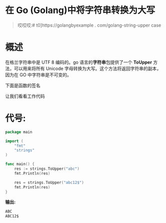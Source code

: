 # 在 Go (Golang)中将字符串转换为大写

> 哎哎哎:# t0]https://golangbyexample . com/golang-string-upper case

# **概述**

在格兰字符串中是 UTF 8 编码的。go 语言的**字符串**包提供了一个 **ToUpper** 方法，可以用来将所有 Unicode 字母转换为大写。这个方法将返回字符串的副本，因为在 GO 中字符串是不可变的。

下面是函数的签名

让我们看看工作代码

# **代号:**

```go
package main

import (
    "fmt"
    "strings"
)

func main() {
    res := strings.ToUpper("abc")
    fmt.Println(res)

    res = strings.ToUpper("abc12$")
    fmt.Println(res)
}
```

**输出:**

```go
ABC
ABC12$
```